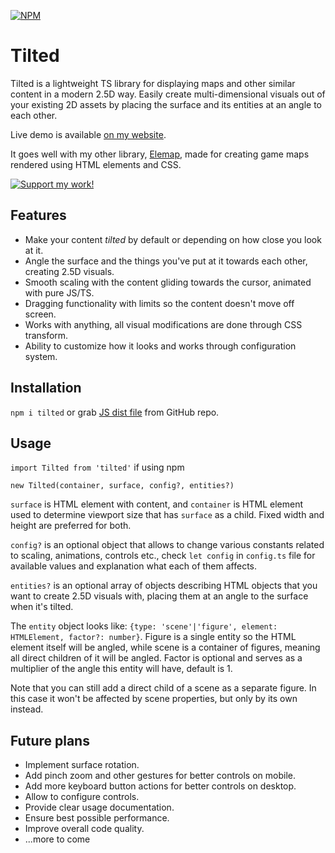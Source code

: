 [![NPM](https://img.shields.io/npm/v/tilted?label=NPM)](https://www.npmjs.com/package/tilted)

# Tilted

Tilted is a lightweight TS library for displaying maps and other similar content in a modern 2.5D way. Easily create multi-dimensional visuals out of your existing 2D assets by placing the surface and its entities at an angle to each other.

Live demo is available [on my website](https://anbeeld.com/tilted).

It goes well with my other library, [Elemap](https://github.com/Anbeeld/Elemap), made for creating game maps rendered using HTML elements and CSS.

[![Support my work!](https://anbeeld.com/images/support.jpg)](https://anbeeld.com/support)

## Features

- Make your content *tilted* by default or depending on how close you look at it.
- Angle the surface and the things you've put at it towards each other, creating 2.5D visuals.
- Smooth scaling with the content gliding towards the cursor, animated with pure JS/TS.
- Dragging functionality with limits so the content doesn't move off screen.
- Works with anything, all visual modifications are done through CSS transform.
- Ability to customize how it looks and works through configuration system.

## Installation

`npm i tilted` or grab [JS dist file](https://github.com/Anbeeld/Tilted/tree/main/dist) from GitHub repo.

## Usage

`import Tilted from 'tilted'` if using npm

`new Tilted(container, surface, config?, entities?)`

`surface` is HTML element with content, and `container` is HTML element used to determine viewport size that has `surface` as a child. Fixed width and height are preferred for both.

`config?` is an optional object that allows to change various constants related to scaling, animations, controls etc., check `let config` in `config.ts` file for available values and explanation what each of them affects.

`entities?` is an optional array of objects describing HTML objects that you want to create 2.5D visuals with, placing them at an angle to the surface when it's tilted.

The `entity` object looks like: `{type: 'scene'|'figure', element: HTMLElement, factor?: number}`. Figure is a single entity so the HTML element itself will be angled, while scene is a container of figures, meaning all direct children of it will be angled. Factor is optional and serves as a multiplier of the angle this entity will have, default is 1.

Note that you can still add a direct child of a scene as a separate figure. In this case it won't be affected by scene properties, but only by its own instead.

## Future plans

- Implement surface rotation.
- Add pinch zoom and other gestures for better controls on mobile.
- Add more keyboard button actions for better controls on desktop.
- Allow to configure controls.
- Provide clear usage documentation.
- Ensure best possible performance.
- Improve overall code quality.
- ...more to come

